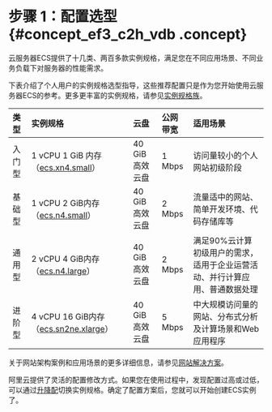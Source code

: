 # 步骤 1：配置选型 {#concept_ef3_c2h_vdb .concept}

云服务器ECS提供了十几类、两百多款实例规格，满足您在不同应用场景、不同业务负载下对服务器的性能需求。

下表介绍了个人用户的实例规格选型指导，这些推荐配置只是作为您开始使用云服务器ECS的参考。更多更丰富的实例规格，请参见[实例规格族](../../../../cn.zh-CN/实例/实例规格族.md#)。

|类型|实例规格|云盘|公网带宽|适用场景|
|:-|:---|:-|:---|:---|
|入门型|1 vCPU 1 GiB 内存（[ecs.xn4.small](../../../../cn.zh-CN/实例/实例规格族.md#)）|40 GiB高效云盘|1 Mbps|访问量较小的个人网站初级阶段|
|基础型|1 vCPU 2 GiB内存（[ecs.n4.small](../../../../cn.zh-CN/实例/实例规格族.md#)）|40 GiB高效云盘|2 Mbps|流量适中的网站、简单开发环境、代码存储库等|
|通用型|2 vCPU 4 GiB内存（[ecs.n4.large](../../../../cn.zh-CN/实例/实例规格族.md#)）|40 GiB高效云盘|2 Mbps|满足90%云计算初级用户的需求，适用于企业运营活动、并行计算应用、普通数据处理|
|进阶型|4 vCPU 16 GiB内存（[ecs.sn2ne.xlarge](../../../../cn.zh-CN/实例/实例规格族.md#)）|40 GiB高效云盘|5 Mbps|中大规模访问量的网站、分布式分析及计算场景和Web应用程序|

关于网站架构案例和应用场景的更多详细信息，请参见[网站解决方案](https://www.aliyun.com/solution/middleware)。

阿里云提供了灵活的配置修改方式。如果您在使用过程中，发现配置过高或过低，可以通过[升降配](../../../../cn.zh-CN/实例/升降配实例/升降配方式汇总.md#)切换实例规格。确定了配置方案后，您就可以开始创建ECS实例了。


